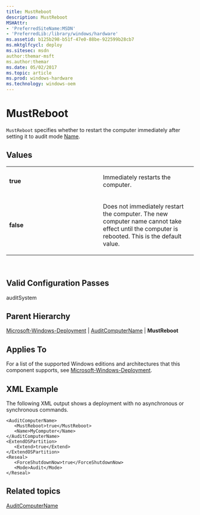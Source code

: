 ```yaml
---
title: MustReboot
description: MustReboot
MSHAttr:
- 'PreferredSiteName:MSDN'
- 'PreferredLib:/library/windows/hardware'
ms.assetid: b125b298-b51f-47e0-88be-922599b28cb7
ms.mktglfcycl: deploy
ms.sitesec: msdn
author:themar-msft
ms.author:themar
ms.date: 05/02/2017
ms.topic: article
ms.prod: windows-hardware
ms.technology: windows-oem
---
```


# MustReboot


`MustReboot` specifies whether to restart the computer immediately after setting it to audit mode [Name](microsoft-windows-deployment-auditcomputername-name.md).

## Values


<table>
<colgroup>
<col width="50%" />
<col width="50%" />
</colgroup>
<tbody>
<tr class="odd">
<td><p><strong>true</strong></p></td>
<td><p>Immediately restarts the computer.</p></td>
</tr>
<tr class="even">
<td><p><strong>false</strong></p></td>
<td><p>Does not immediately restart the computer. The new computer name cannot take effect until the computer is rebooted. This is the default value.</p></td>
</tr>
</tbody>
</table>

 

## Valid Configuration Passes


auditSystem

## Parent Hierarchy


[Microsoft-Windows-Deployment](microsoft-windows-deployment.md) | [AuditComputerName](microsoft-windows-deployment-auditcomputername.md) | **MustReboot**

## Applies To


For a list of the supported Windows editions and architectures that this component supports, see [Microsoft-Windows-Deployment](microsoft-windows-deployment.md).

## XML Example


The following XML output shows a deployment with no asynchronous or synchronous commands.

```
<AuditComputerName>
   <MustReboot>true</MustReboot>
   <Name>MyComputer</Name>
</AuditComputerName>
<ExtendOSPartition>
   <Extend>true</Extend>
</ExtendOSPartition>
<Reseal>
   <ForceShutdownNow>true</ForceShutdownNow>
   <Mode>Audit</Mode>
</Reseal>
```

## Related topics


[AuditComputerName](microsoft-windows-deployment-auditcomputername.md)

 

 







